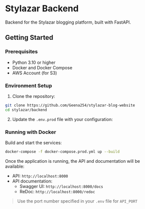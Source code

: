 # Stylazar Backend

Backend for the Stylazar blogging platform, built with FastAPI.

## Getting Started

### Prerequisites

- Python 3.10 or higher
- Docker and Docker Compose
- AWS Account (for S3)

### Environment Setup

1. Clone the repository:

```bash
git clone https://github.com/Geena254/stylazar-blog-website
cd stylazar/backend
```

2. Update the `.env.prod` file with your configuration:

### Running with Docker

Build and start the services:

```bash
docker-compose -f docker-compose.prod.yml up --build
```

Once the application is running, the API and documentation will be available:

- API: `http://localhost:8000`
- API documentation:
  - Swagger UI: `http://localhost:8000/docs`
  - ReDoc: `http://localhost:8000/redoc`

> Use the port number specified in your `.env` file for `API_PORT`
